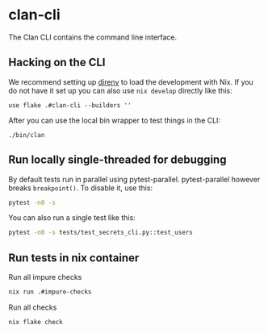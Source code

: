 # clan-cli

The Clan CLI contains the command line interface.

## Hacking on the CLI

We recommend setting up [direnv](https://direnv.net/) to load the development with Nix.
If you do not have it set up you can also use `nix develop` directly like this:

```
use flake .#clan-cli --builders ''
```

After you can use the local bin wrapper to test things in the CLI:

```
./bin/clan
```

## Run locally single-threaded for debugging

By default tests run in parallel using pytest-parallel.
pytest-parallel however breaks `breakpoint()`. To disable it, use this:

```bash
pytest -n0 -s
```

You can also run a single test like this:

```bash
pytest -n0 -s tests/test_secrets_cli.py::test_users
```

## Run tests in nix container

Run all impure checks

```bash
nix run .#impure-checks
```

Run all checks

```bash
nix flake check
```
